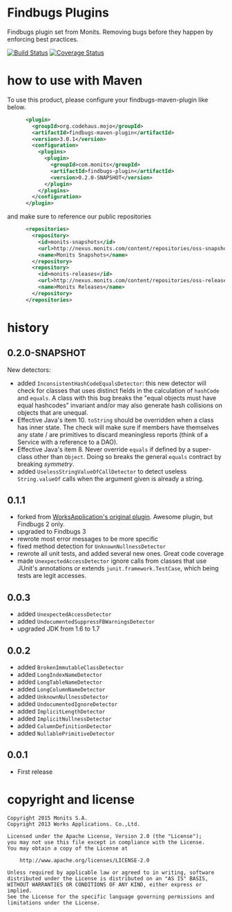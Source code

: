 # Findbugs Plugins
Findbugs plugin set from Monits. Removing bugs before they happen by enforcing best practices.

[![Build Status](https://secure.travis-ci.org/Monits/findbugs-plugin.png)](http://travis-ci.org/Monits/findbugs-plugin)
[![Coverage Status](https://coveralls.io/repos/Monits/findbugs-plugin/badge.png)](https://coveralls.io/r/Monits/findbugs-plugin)

# how to use with Maven

To use this product, please configure your findbugs-maven-plugin like below.

```xml
      <plugin>
        <groupId>org.codehaus.mojo</groupId>
        <artifactId>findbugs-maven-plugin</artifactId>
        <version>3.0.1</version>
        <configuration>
          <plugins>
            <plugin>
              <groupId>com.monits</groupId>
              <artifactId>findbugs-plugin</artifactId>
              <version>0.2.0-SNAPSHOT</version>
            </plugin>
          </plugins>
        </configuration>
      </plugin>
```

and make sure to reference our public repositories

```xml
      <repositories>
        <repository>
          <id>monits-snapshots</id>
          <url>http://nexus.monits.com/content/repositories/oss-snapshots/</url>
          <name>Monits Snapshots</name>
        </repository>
        <repository>
          <id>monits-releases</id>
          <url>http://nexus.monits.com/content/repositories/oss-releases/</url>
          <name>Monits Releases</name>
        </repository>
      </repositories>
```

# history

## 0.2.0-SNAPSHOT
New detectors:
- added `InconsistentHashCodeEqualsDetector`: this new detector will check for
classes that uses distinct fields in the calculation of `hashCode` and `equals`.
A class with this bug breaks the "equal objects must have equal hashcodes" invariant
and/or may also generate hash collisions on objects that are unequal.
- Effective Java's item 10. `toString` should be overridden when a
class has inner state. The check will make sure if members have themselves any
state / are primitives to discard meaningless reports
(think of a Service with a reference to a DAO).
- Effective Java's item 8. Never override `equals` if defined by a super-class
other than `Object`. Doing so breaks the general `equals` contract by breaking
*symmetry*.
- added `UselessStringValueOfCallDetector` to detect useless `String.valueOf` calls
when the argument given is already a string.

## 0.1.1
- forked from [WorksApplication's original plugin](WorksApplications/findbugs-plugin).
Awesome plugin, but Findbugs 2 only.
- upgraded to Findbugs 3
- rewrote most error messages to be more specific
- fixed method detection for `UnknownNullnessDetector`
- rewrote all unit tests, and added several new ones. Great code coverage
- made `UnexpectedAccessDetector` ignore calls from classes that use JUnit's
annotations or extends `junit.framework.TestCase`, which being tests are
legit accesses.

## 0.0.3

- added `UnexpectedAccessDetector`
- added `UndocumentedSuppressFBWarningsDetector`
- upgraded JDK from 1.6 to 1.7

## 0.0.2

- added `BrokenImmutableClassDetector`
- added `LongIndexNameDetector`
- added `LongTableNameDetector`
- added `LongColumnNameDetector`
- added `UnknownNullnessDetector`
- added `UndocumentedIgnoreDetector`
- added `ImplicitLengthDetector`
- added `ImplicitNullnessDetector`
- added `ColumnDefinitionDetector`
- added `NullablePrimitiveDetector`

## 0.0.1

- First release

# copyright and license

    Copyright 2015 Monits S.A.
    Copyright 2013 Works Applications. Co.,Ltd.
    
    Licensed under the Apache License, Version 2.0 (the "License");
    you may not use this file except in compliance with the License.
    You may obtain a copy of the License at
    
        http://www.apache.org/licenses/LICENSE-2.0
    
    Unless required by applicable law or agreed to in writing, software
    distributed under the License is distributed on an "AS IS" BASIS,
    WITHOUT WARRANTIES OR CONDITIONS OF ANY KIND, either express or implied.
    See the License for the specific language governing permissions and
    limitations under the License.
